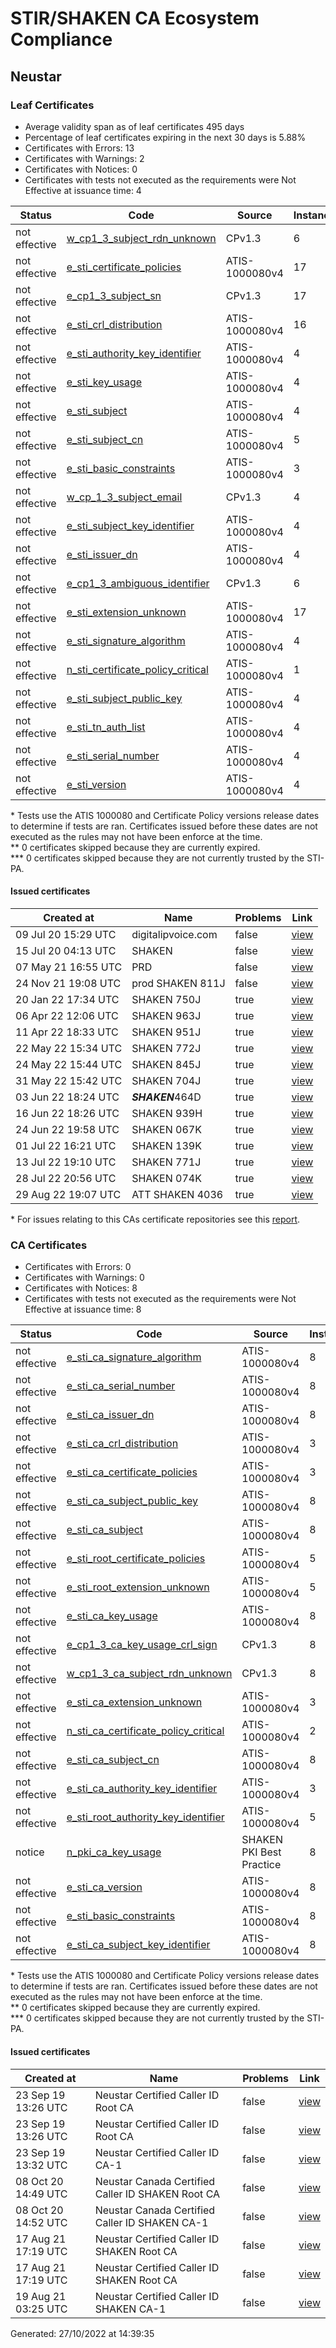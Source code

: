 # STIR/SHAKEN CA Ecosystem Compliance

## Neustar

### Leaf Certificates

- Average validity span as of leaf certificates 495 days
- Percentage of leaf certificates expiring in the next 30 days is 5.88%
- Certificates with Errors: 13
- Certificates with Warnings: 2
- Certificates with Notices: 0
- Certificates with tests not executed as the requirements were Not Effective at issuance time: 4

| Status | Code | Source | Instances |
|--------|------|--------|-----------|
| not effective | [w_cp1_3_subject_rdn_unknown](ISSUES/w_cp1_3_subject_rdn_unknown/#leaf-certificates) | CPv1.3 | 6 |
| not effective | [e_sti_certificate_policies](ISSUES/e_sti_certificate_policies/#leaf-certificates) | ATIS-1000080v4 | 17 |
| not effective | [e_cp1_3_subject_sn](ISSUES/e_cp1_3_subject_sn/#leaf-certificates) | CPv1.3 | 17 |
| not effective | [e_sti_crl_distribution](ISSUES/e_sti_crl_distribution/#leaf-certificates) | ATIS-1000080v4 | 16 |
| not effective | [e_sti_authority_key_identifier](ISSUES/e_sti_authority_key_identifier/#leaf-certificates) | ATIS-1000080v4 | 4 |
| not effective | [e_sti_key_usage](ISSUES/e_sti_key_usage/#leaf-certificates) | ATIS-1000080v4 | 4 |
| not effective | [e_sti_subject](ISSUES/e_sti_subject/#leaf-certificates) | ATIS-1000080v4 | 4 |
| not effective | [e_sti_subject_cn](ISSUES/e_sti_subject_cn/#leaf-certificates) | ATIS-1000080v4 | 5 |
| not effective | [e_sti_basic_constraints](ISSUES/e_sti_basic_constraints/#leaf-certificates) | ATIS-1000080v4 | 3 |
| not effective | [w_cp_1_3_subject_email](ISSUES/w_cp_1_3_subject_email/#leaf-certificates) | CPv1.3 | 4 |
| not effective | [e_sti_subject_key_identifier](ISSUES/e_sti_subject_key_identifier/#leaf-certificates) | ATIS-1000080v4 | 4 |
| not effective | [e_sti_issuer_dn](ISSUES/e_sti_issuer_dn/#leaf-certificates) | ATIS-1000080v4 | 4 |
| not effective | [e_cp1_3_ambiguous_identifier](ISSUES/e_cp1_3_ambiguous_identifier/#leaf-certificates) | CPv1.3 | 6 |
| not effective | [e_sti_extension_unknown](ISSUES/e_sti_extension_unknown/#leaf-certificates) | ATIS-1000080v4 | 17 |
| not effective | [e_sti_signature_algorithm](ISSUES/e_sti_signature_algorithm/#leaf-certificates) | ATIS-1000080v4 | 4 |
| not effective | [n_sti_certificate_policy_critical](ISSUES/n_sti_certificate_policy_critical/#leaf-certificates) | ATIS-1000080v4 | 1 |
| not effective | [e_sti_subject_public_key](ISSUES/e_sti_subject_public_key/#leaf-certificates) | ATIS-1000080v4 | 4 |
| not effective | [e_sti_tn_auth_list](ISSUES/e_sti_tn_auth_list/#leaf-certificates) | ATIS-1000080v4 | 4 |
| not effective | [e_sti_serial_number](ISSUES/e_sti_serial_number/#leaf-certificates) | ATIS-1000080v4 | 4 |
| not effective | [e_sti_version](ISSUES/e_sti_version/#leaf-certificates) | ATIS-1000080v4 | 4 |

\* Tests use the ATIS 1000080 and Certificate Policy versions release dates to determine if tests are ran. Certificates issued before these dates are not executed as the rules may not have been enforce at the time.\
\*\* 0 certificates skipped because they are currently expired.\
\*\*\* 0 certificates skipped because they are not currently trusted by the STI-PA.

#### Issued certificates

| Created at | Name | Problems | Link |
|------------|------|----------|------|
| 09 Jul 20 15:29 UTC | digitalipvoice.com | false | [view](8bc020a691adf8cddf209205d987e9e9d7cdf467) |
| 15 Jul 20 04:13 UTC | SHAKEN | false | [view](49125b9c00a619caeb2345cf7be62aceabfd1b8c) |
| 07 May 21 16:55 UTC | PRD | false | [view](1627721ca177233c1506745d9192ebf730e11fc3) |
| 24 Nov 21 19:08 UTC | prod SHAKEN 811J | false | [view](7b0476dd3fc8c512dfe9463bca3d630039030119) |
| 20 Jan 22 17:34 UTC | SHAKEN 750J | true | [view](dc963db2ed6822a25536cf079c237f08d5ae4fcc) |
| 06 Apr 22 12:06 UTC | SHAKEN 963J | true | [view](af7a793115a18def9ee3e80d6e82afa6df421019) |
| 11 Apr 22 18:33 UTC | SHAKEN 951J | true | [view](dfc2fd18498333f3836897f2875cb91ecf27e7d2) |
| 22 May 22 15:34 UTC | SHAKEN 772J | true | [view](d07bd1e44615c07c9b9e110515e7192f31c35981) |
| 24 May 22 15:44 UTC | SHAKEN 845J | true | [view](eb0580b51d673ad99eea75587688d68626e61575) |
| 31 May 22 15:42 UTC | SHAKEN 704J | true | [view](73a4f541c6b374256193ef36dfcd3a46c7ff6b14) |
| 03 Jun 22 18:24 UTC | ***SHAKEN***464D | true | [view](b9fc91972f86a60e6b515cb176b9616851ffb0ab) |
| 16 Jun 22 18:26 UTC | SHAKEN 939H | true | [view](5f432a922d4210b6b32e82cecca79f6cac3606f0) |
| 24 Jun 22 19:58 UTC | SHAKEN 067K | true | [view](195517edeeda4afc1a148ef5fe1cdea6e7e38741) |
| 01 Jul 22 16:21 UTC | SHAKEN 139K | true | [view](181d9981797cf106a0585ca31553e9dab3d9bc00) |
| 13 Jul 22 19:10 UTC | SHAKEN 771J | true | [view](30598eb5437ae2fefdca2a2ecdb6332666d925d2) |
| 28 Jul 22 20:56 UTC | SHAKEN 074K | true | [view](8df9e69f0f160ac2c431987be8427329e2039bab) |
| 29 Aug 22 19:07 UTC | ATT SHAKEN 4036 | true | [view](baa252858dcd14844f2871eb9b93d60af3692943) |

\* For issues relating to this CAs certificate repositories see this [report](URL).

### CA Certificates

- Certificates with Errors: 0
- Certificates with Warnings: 0
- Certificates with Notices: 8
- Certificates with tests not executed as the requirements were Not Effective at issuance time: 8

| Status | Code | Source | Instances |
|--------|------|--------|-----------|
| not effective | [e_sti_ca_signature_algorithm](ISSUES/e_sti_ca_signature_algorithm/#ca-certificates) | ATIS-1000080v4 | 8 |
| not effective | [e_sti_ca_serial_number](ISSUES/e_sti_ca_serial_number/#ca-certificates) | ATIS-1000080v4 | 8 |
| not effective | [e_sti_ca_issuer_dn](ISSUES/e_sti_ca_issuer_dn/#ca-certificates) | ATIS-1000080v4 | 8 |
| not effective | [e_sti_ca_crl_distribution](ISSUES/e_sti_ca_crl_distribution/#ca-certificates) | ATIS-1000080v4 | 3 |
| not effective | [e_sti_ca_certificate_policies](ISSUES/e_sti_ca_certificate_policies/#ca-certificates) | ATIS-1000080v4 | 3 |
| not effective | [e_sti_ca_subject_public_key](ISSUES/e_sti_ca_subject_public_key/#ca-certificates) | ATIS-1000080v4 | 8 |
| not effective | [e_sti_ca_subject](ISSUES/e_sti_ca_subject/#ca-certificates) | ATIS-1000080v4 | 8 |
| not effective | [e_sti_root_certificate_policies](ISSUES/e_sti_root_certificate_policies/#ca-certificates) | ATIS-1000080v4 | 5 |
| not effective | [e_sti_root_extension_unknown](ISSUES/e_sti_root_extension_unknown/#ca-certificates) | ATIS-1000080v4 | 5 |
| not effective | [e_sti_ca_key_usage](ISSUES/e_sti_ca_key_usage/#ca-certificates) | ATIS-1000080v4 | 8 |
| not effective | [e_cp1_3_ca_key_usage_crl_sign](ISSUES/e_cp1_3_ca_key_usage_crl_sign/#ca-certificates) | CPv1.3 | 8 |
| not effective | [w_cp1_3_ca_subject_rdn_unknown](ISSUES/w_cp1_3_ca_subject_rdn_unknown/#ca-certificates) | CPv1.3 | 8 |
| not effective | [e_sti_ca_extension_unknown](ISSUES/e_sti_ca_extension_unknown/#ca-certificates) | ATIS-1000080v4 | 3 |
| not effective | [n_sti_ca_certificate_policy_critical](ISSUES/n_sti_ca_certificate_policy_critical/#ca-certificates) | ATIS-1000080v4 | 2 |
| not effective | [e_sti_ca_subject_cn](ISSUES/e_sti_ca_subject_cn/#ca-certificates) | ATIS-1000080v4 | 8 |
| not effective | [e_sti_ca_authority_key_identifier](ISSUES/e_sti_ca_authority_key_identifier/#ca-certificates) | ATIS-1000080v4 | 3 |
| not effective | [e_sti_root_authority_key_identifier](ISSUES/e_sti_root_authority_key_identifier/#ca-certificates) | ATIS-1000080v4 | 5 |
| notice | [n_pki_ca_key_usage](ISSUES/n_pki_ca_key_usage/#ca-certificates) | SHAKEN PKI Best Practice | 8 |
| not effective | [e_sti_ca_version](ISSUES/e_sti_ca_version/#ca-certificates) | ATIS-1000080v4 | 8 |
| not effective | [e_sti_basic_constraints](ISSUES/e_sti_basic_constraints/#ca-certificates) | ATIS-1000080v4 | 8 |
| not effective | [e_sti_ca_subject_key_identifier](ISSUES/e_sti_ca_subject_key_identifier/#ca-certificates) | ATIS-1000080v4 | 8 |

\* Tests use the ATIS 1000080 and Certificate Policy versions release dates to determine if tests are ran. Certificates issued before these dates are not executed as the rules may not have been enforce at the time.\
\*\* 0 certificates skipped because they are currently expired.\
\*\*\* 0 certificates skipped because they are not currently trusted by the STI-PA.

#### Issued certificates

| Created at | Name | Problems | Link |
|------------|------|----------|------|
| 23 Sep 19 13:26 UTC | Neustar Certified Caller ID Root CA | false | [view](028dce43c813a7323688f37a7d491be743d9bbb2) |
| 23 Sep 19 13:26 UTC | Neustar Certified Caller ID Root CA | false | [view](028dce43c813a7323688f37a7d491be743d9bbb2) |
| 23 Sep 19 13:32 UTC | Neustar Certified Caller ID CA-1 | false | [view](9c8e8d386d404f4c97d4c37358f2362f01c9cc10) |
| 08 Oct 20 14:49 UTC | Neustar Canada Certified Caller ID SHAKEN Root CA | false | [view](ba68a7b635a7e85fc1ff99d8f65d7f0ea640dcbd) |
| 08 Oct 20 14:52 UTC | Neustar Canada Certified Caller ID SHAKEN CA-1 | false | [view](a754e630241fb966de4cac2cd9eb9db90c9d029e) |
| 17 Aug 21 17:19 UTC | Neustar Certified Caller ID SHAKEN Root CA | false | [view](1eaae3ee5c77b16be8eafe02fb301f376d86a975) |
| 17 Aug 21 17:19 UTC | Neustar Certified Caller ID SHAKEN Root CA | false | [view](1eaae3ee5c77b16be8eafe02fb301f376d86a975) |
| 19 Aug 21 03:25 UTC | Neustar Certified Caller ID SHAKEN CA-1 | false | [view](b6f33eebd6fa1f397a22fe4d6300df28960f3061) |

Generated: 27/10/2022 at 14:39:35